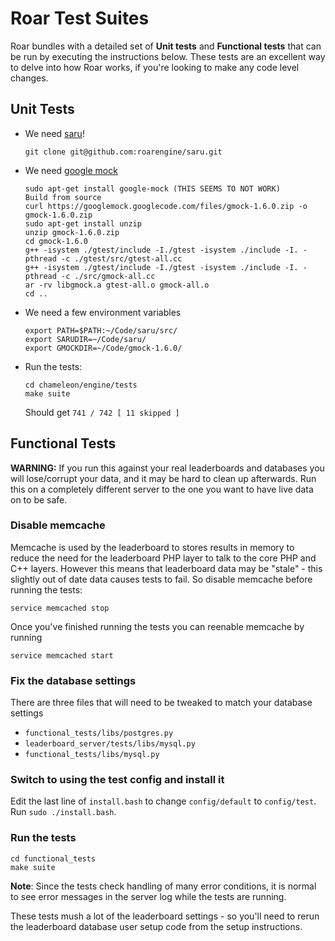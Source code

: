 # Roar Test Suites

Roar bundles with a detailed set of **Unit tests** and **Functional tests** that can be run by executing the instructions below. These tests are an excellent way to delve into how Roar works, if you're looking to make any code level changes.

## Unit Tests

* We need [saru](https://github.com/roarengine/saru)!

    ~~~
    git clone git@github.com:roarengine/saru.git
    ~~~

* We need [google mock](https://code.google.com/p/googlemock/)

    ~~~
    sudo apt-get install google-mock (THIS SEEMS TO NOT WORK)
    Build from source
    curl https://googlemock.googlecode.com/files/gmock-1.6.0.zip -o gmock-1.6.0.zip
    sudo apt-get install unzip
    unzip gmock-1.6.0.zip
    cd gmock-1.6.0
    g++ -isystem ./gtest/include -I./gtest -isystem ./include -I. -pthread -c ./gtest/src/gtest-all.cc
    g++ -isystem ./gtest/include -I./gtest -isystem ./include -I. -pthread -c ./src/gmock-all.cc
    ar -rv libgmock.a gtest-all.o gmock-all.o
    cd ..
    ~~~

* We need a few environment variables

    ~~~
    export PATH=$PATH:~/Code/saru/src/
    export SARUDIR=~/Code/saru/
    export GMOCKDIR=~/Code/gmock-1.6.0/
    ~~~

* Run the tests:

    ~~~
    cd chameleon/engine/tests
    make suite
    ~~~

    Should get `741 / 742 [ 11 skipped ]`

## Functional Tests

**WARNING:** If you run this against your real leaderboards and databases you will lose/corrupt your data, and it may be hard to clean up afterwards. Run this on a completely different server to the one you want to have live data on to be safe.

### Disable memcache
Memcache is used by the leaderboard to stores results in memory to reduce the need for the leaderboard PHP layer to talk to the core PHP and C++ layers. However this means that leaderboard data may be "stale" - this slightly out of date data causes tests to fail. So disable memcache before running the tests:

~~~
service memcached stop
~~~

Once you've finished running the tests you can reenable memcache by running

~~~
service memcached start
~~~

### Fix the database settings
There are three files that will need to be tweaked to match your database settings

 * `functional_tests/libs/postgres.py`
 * `leaderboard_server/tests/libs/mysql.py`
 * `functional_tests/libs/mysql.py`

### Switch to using the test config and install it
Edit the last line of `install.bash` to change `config/default` to `config/test`.
Run `sudo ./install.bash`.

### Run the tests

~~~
cd functional_tests
make suite
~~~

**Note**:  Since the tests check handling of many error conditions, it is normal to see error messages in the server log while the tests are running.

These tests mush a lot of the leaderboard settings - so you'll need to rerun the leaderboard database user setup code from the setup instructions.
